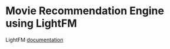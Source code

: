 # Movie Recommendation Engine using LightFM

LightFM <a href="https://making.lyst.com/lightfm/docs/home.html">documentation</a>
